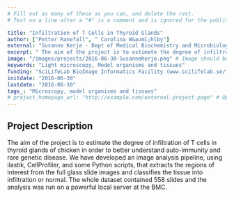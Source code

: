 ```yaml
---
# Fill out as many of these as you can, and delete the rest.
# Text on a line after a "#" is a comment and is ignored for the published page.

title: "Infiltration of T Cells in Thyroid Glands"
author: ["Petter Ranefall", " Carolina W&auml;hlby"]
external: "Susanne Kerje - Dept of Medical Biochemistry and Microbiology, Uppsala University"
excerpt: " The aim of the project is to estimate the degree of infiltration of T cells in thyroid glands of chicken in order to  better understand auto-immunity and rare genetic disease. We have developed an im..."
image: "/images/projects/2016-06-30-SusanneKerje.png" # Image should be pushed to /images/projects/YYYY-MM-DD-projectid/ before
keywords: "Light microscopy, Model organisms and tissues"
funding: "SciLifeLab BioImage Informatics Facility (www.scilifelab.se/facilities/bioimage-informatics)"
initdate: "2016-06-30"
lastdate: "2016-06-30"
tags_: "Microscopy, model organisms and tissues"
# project_homepage_url: "http://example.com/external-project-page" # Optional external homepage for this project
---
```


## Project Description
 The aim of the project is to estimate the degree of infiltration of T cells in thyroid glands of chicken in order to better understand auto-immunity and rare genetic disease. We have developed an image analysis pipeline, using ilastik, CellProfiler, and some Python scripts, that extracts the regions of interest from the full glass slide images and classifies the tissue into infiltration or normal. The whole dataset contained 558 slides and the analysis was run on a powerful local server at the BMC. 

